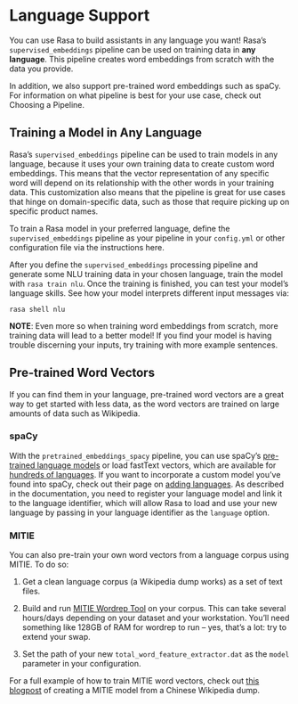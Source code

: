 # Language Support

You can use Rasa to build assistants in any language you want! Rasa’s
`supervised_embeddings` pipeline can be used on training data in **any language**.
This pipeline creates word embeddings from scratch with the data you provide.

In addition, we also support pre-trained word embeddings such as spaCy. For information on
what pipeline is best for your use case, check out Choosing a Pipeline.

## Training a Model in Any Language

Rasa’s `supervised_embeddings` pipeline can be used to train models in any language, because
it uses your own training data to create custom word embeddings. This means that the vector
representation of any specific word will depend on its relationship with the other words in your
training data. This customization also means that the pipeline is great for use cases that hinge
on domain-specific data, such as those that require picking up on specific product names.

To train a Rasa model in your preferred language, define the
`supervised_embeddings` pipeline as your pipeline in your `config.yml` or other configuration file
via the instructions here.

After you define the `supervised_embeddings` processing pipeline and generate some NLU training data
in your chosen language, train the model with `rasa train nlu`. Once the training is finished, you can test your model’s
language skills. See how your model interprets different input messages via:

```
rasa shell nlu
```

**NOTE**: Even more so when training word embeddings from scratch, more training data will lead to a
better model! If you find your model is having trouble discerning your inputs, try training
with more example sentences.

## Pre-trained Word Vectors

If you can find them in your language, pre-trained word vectors are a great way to get started with less data,
as the word vectors are trained on large amounts of data such as Wikipedia.

### spaCy

With the `pretrained_embeddings_spacy` pipeline, you can use spaCy’s
[pre-trained language models](https://spacy.io/usage/models#languages) or load fastText vectors, which are available
for [hundreds of languages](https://github.com/facebookresearch/fastText/blob/master/docs/crawl-vectors.md). If you want
to incorporate a custom model you’ve found into spaCy, check out their page on
[adding languages](https://spacy.io/usage/adding-languages/). As described in the documentation, you need to
register your language model and link it to the language identifier, which will allow Rasa to load and use your new language
by passing in your language identifier as the `language` option.

### MITIE

You can also pre-train your own word vectors from a language corpus using MITIE. To do so:


1. Get a clean language corpus (a Wikipedia dump works) as a set of text files.


2. Build and run [MITIE Wordrep Tool](https://github.com/mit-nlp/MITIE/tree/master/tools/wordrep) on your corpus.
This can take several hours/days depending on your dataset and your workstation.
You’ll need something like 128GB of RAM for wordrep to run – yes, that’s a lot: try to extend your swap.


3. Set the path of your new `total_word_feature_extractor.dat` as the `model` parameter in your
configuration.

For a full example of how to train MITIE word vectors, check out
[this blogpost](http://www.crownpku.com/2017/07/27/%E7%94%A8Rasa_NLU%E6%9E%84%E5%BB%BA%E8%87%AA%E5%B7%B1%E7%9A%84%E4%B8%AD%E6%96%87NLU%E7%B3%BB%E7%BB%9F.html)
of creating a MITIE model from a Chinese Wikipedia dump.
